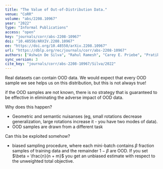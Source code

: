 ```yaml
---
title: "The Value of Out-of-Distribution Data."
venue: "CoRR"
volume: "abs/2208.10967"
year: "2022"
type: "Informal Publications"
access: "open"
key: "journals/corr/abs-2208-10967"
doi: "10.48550/ARXIV.2208.10967"
ee: "https://doi.org/10.48550/arXiv.2208.10967"
url: "https://dblp.org/rec/journals/corr/abs-2208-10967"
authors: ["Ashwin De Silva", "Rahul Ramesh", "Carey E. Priebe", "Pratik Chaudhari", "Joshua T. Vogelstein"]
sync_version: 3
cite_key: "journals/corr/abs-2208-10967/Silva/2022"
---
```


Real datasets can contain OOD data. We would expect that every OOD sample we see helps us on this distribution, but this is not always true!

if the OOD samples are not known, there is no strategy that is guaranteed to be effective in eliminating the adverse impact of OOD data.

Why does this happen?

 - Geometric and semantic nuisanses (eg, small rotations decrease generalization, large rotations increase it - you have two modes of data).
 - OOD samples are drawn from a different task

Can this be exploited somehow?

- biased sampling procedure, where each mini-batch contains $\beta$ fraction samples of training data and the remainder $1 - \beta$ are OOD. If you set $\beta = \frac{n}{n + m}$ you get an unbiased estimate with respect to the unweighted total objective.